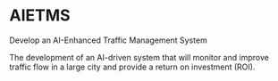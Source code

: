 # AIETMS
Develop an AI-Enhanced Traffic Management System

The development of an AI-driven system that will monitor and improve traffic flow in a large city and provide a return on investment (ROI).

